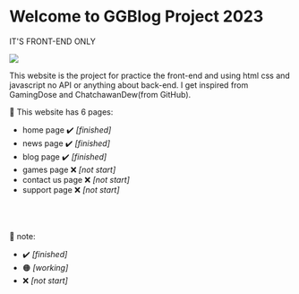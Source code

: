 # Welcome to GGBlog Project 2023

IT'S FRONT-END ONLY

<img src="https://user-images.githubusercontent.com/138525570/252053390-ce98d652-bf80-4775-91bf-8c0fe7a0fa56.png">

This website is the project for practice the front-end and using html css and javascript no API or anything about back-end.
I get inspired from GamingDose and ChatchawanDew(from GitHub).

:triangular_flag_on_post: This website has 6 pages:
- home page :heavy_check_mark: <i>[finished]</i>
- news page :heavy_check_mark: <i>[finished]</i>
- blog page :heavy_check_mark: <i>[finished]</i>
- games page :x: <i>[not start]</i>
- contact us page :x: <i>[not start]</i>
- support page :x: <i>[not start]</i>

<br><br><br>
:page_facing_up: note:
- :heavy_check_mark: <i>[finished]</i>
- :orange_circle: <i>[working]</i>
- :x: <i>[not start]</i>
